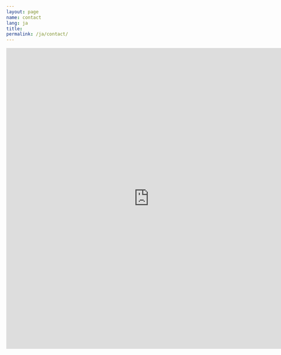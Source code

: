 ```yaml
---
layout: page
name: contact
lang: ja
title: 
permalink: /ja/contact/
---
```


<iframe scrolling="no" src="https://docs.google.com/forms/d/1nzvassd4lL67nJmthjaF89j3HPuTWcrvQQZ5Dsu6HXg/viewform?embedded=true" width="760" height="800" frameborder="0" marginheight="0" marginwidth="0">読み込み中...</iframe>